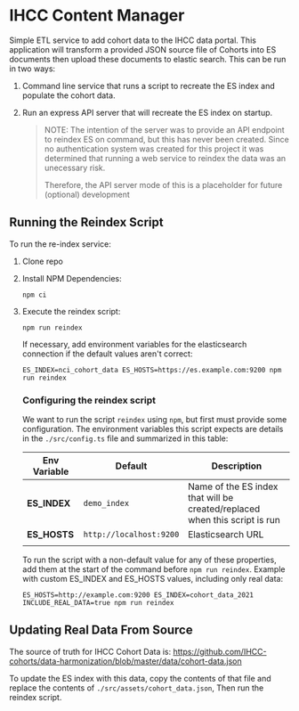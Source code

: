 # IHCC Content Manager

Simple ETL service to add cohort data to the IHCC data portal. This application will transform a provided JSON source file of Cohorts into ES documents then upload these documents to elastic search. This can be run in two ways:

1. Command line service that runs a script to recreate the ES index and populate the cohort data.
1. Run an express API server that will recreate the ES index on startup.

   > NOTE: The intention of the server was to provide an API endpoint to reindex ES on command, but this has never been created. Since no authentication system was created for this project it was determined that running a web service to reindex the data was an unecessary risk.
   >
   > Therefore, the API server mode of this is a placeholder for future (optional) development

## Running the Reindex Script

To run the re-index service:

1. Clone repo
1. Install NPM Dependencies:

   ```
   npm ci
   ```

1. Execute the reindex script:

   ```
   npm run reindex
   ```

   If necessary, add environment variables for the elasticsearch connection if the default values aren't correct:

   ```
   ES_INDEX=nci_cohort_data ES_HOSTS=https://es.example.com:9200 npm run reindex
   ```

   ### Configuring the reindex script

   We want to run the script `reindex` using `npm`, but first must provide some configuration. The environment variables this script expects are details in the `./src/config.ts` file and summarized in this table:

   | Env Variable | Default                 | Description                                                                |
   | ------------ | ----------------------- | -------------------------------------------------------------------------- |
   | **ES_INDEX** | `demo_index`            | Name of the ES index that will be created/replaced when this script is run |
   | **ES_HOSTS** | `http://localhost:9200` | Elasticsearch URL                                                          |
   |              |                         |

   To run the script with a non-default value for any of these properties, add them at the start of the command before `npm run reindex`. Example with custom ES_INDEX and ES_HOSTS values, including only real data:

   ```
   ES_HOSTS=http://example.com:9200 ES_INDEX=cohort_data_2021 INCLUDE_REAL_DATA=true npm run reindex
   ```

## Updating Real Data From Source

The source of truth for IHCC Cohort Data is: https://github.com/IHCC-cohorts/data-harmonization/blob/master/data/cohort-data.json

To update the ES index with this data, copy the contents of that file and replace the contents of `./src/assets/cohort_data.json`, Then run the reindex script.
